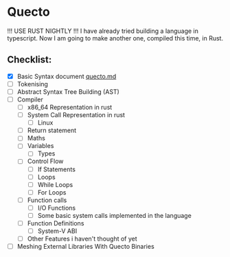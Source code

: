 # Quecto
!!! USE RUST NIGHTLY !!!
I have already tried building a language in typescript.
Now I am going to make another one, compiled this time, in Rust.

## Checklist:
- [x] Basic Syntax document [quecto.md](quecto.md)
- [ ] Tokenising
- [ ] Abstract Syntax Tree Building (AST)
- [ ] Compiler
  - [ ] x86_64 Representation in rust
  - [ ] System Call Representation in rust
    - [ ] Linux
  - [ ] Return statement
  - [ ] Maths
  - [ ] Variables
    - [ ] Types
  - [ ] Control Flow
    - [ ] If Statements
    - [ ] Loops
    - [ ] While Loops
    - [ ] For Loops
  - [ ] Function calls
    - [ ] I/O Functions
    - [ ] Some basic system calls implemented in the language
  - [ ] Function Definitions
    - [ ] System-V ABI
  - [ ] Other Features i haven't thought of yet
- [ ] Meshing External Libraries With Quecto Binaries
